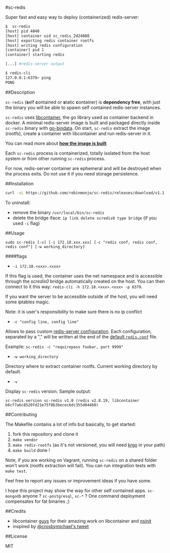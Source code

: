 #sc-redis

Super fast and easy way to deploy (containerized) redis-server:

````bash
$  sc-redis
[host] pid 4840
[host] container uid sc_redis_2d24808
[host] exporting redis container rootfs
[host] writing redis configuration
[container] pid 1
[container] starting redis

[...] #redis-server output

$ redis-cli
127.0.0.1:6379> ping
PONG
````

##Description

`sc-redis` (**s**elf **c**ontained or **s**tatic **c**ontainer) is **dependency free**, with just the binary you will be able to spawn self contained redis-server instances.

`sc-redis` uses [libcontainer](https://github.com/docker/libcontainer), the go library used as container backend in docker.
A minimal redis-server image is built and packaged directly inside `sc-redis` binary with [go-bindata](https://github.com/jteeuwen/go-bindata).
On start, `sc-redis` extract the image (rootfs), create a container with libcontainer and run
redis-server in it.

You can read more about [**how the image is built**](https://github.com/robinmonjo/sc-redis/blob/master/BUILD_IMAGE.md)

Each `sc-redis` process is containerized, totally isolated from the host system or from other running `sc-redis` process.

For now, redis-server container are ephemeral and will be destroyed when the process exits.
Do not use it if you need storage persistence.

##Installation

````bash
curl -sL https://github.com/robinmonjo/sc-redis/releases/download/v1.1.2/sc-redis-v1.1.2_x86_64.tgz | tar -C /usr/local/bin -zxf -
````

To uninstall:
* remove the binary `/usr/local/bin/sc-redis`
* delete the bridge iface: `ip link delete scredis0 type bridge` (if you used `-i` flag)

##Usage

`sudo sc-redis [-v] [-i 172.18.xxx.xxx] [-c "redis conf, redis conf, redis conf"] [-w working_directory]`


####flags

- `-i 172.18.<xxx>.<xxx>`

If this flag is used, the container uses the net namespace and is accessible through the *scredis0* bridge automatically created on the host.
You can then connect to it this way: `redis-cli -h 172.18.<xxx>.<xxx> -p 6379`.

If you want the server to be accessible outside of the host, you will need some iptables magic.

Note: it is user's responsibility to make sure there is no ip conflict


- `-c "config line, config line"`

Allows to pass custom [redis-server configuration](http://redis.io/topics/config). Each configuration, separated by a ","
will be written at the end of the [default `redis.conf`](https://raw.githubusercontent.com/antirez/redis/2.8/redis.conf) file.

Example: `sc-redis -c "requirepass foobar, port 9999"`

- `-w working_directory`

Directory where to extract container rootfs. Current working directory by default.

- `-v`

Display `sc-redis` version. Sample output:

`sc-redis version sc-redis v1.0 (redis v2.8.19, libcontainer b6cf7a6c8520fd21e75f8b3becec6dc355d844b0)`

##Contributing

The Makefile contains a lot of info but basically, to get started:

1. fork this repository and clone it
2. `make vendor`
3. `make redis-rootfs` (as it's not versioned, you will need [krgo](https://github.com/robinmonjo/krgo) in your path)
4. `make build` done !

Note, if you are working on Vagrant, running `sc-redis` on a shared folder won't work (rootfs extraction will fail). You can run integration tests with `make test`.

Feel free to report any issues or improvement ideas if you have some.

I hope this project may show the way for other self contained apps. `sc-mongodb` anyone ? `sc-postgresql`, `sc-*` ?
One command deployment compensates for fat binaries ;)

##Credits

* libcontainer [guys](https://github.com/docker/libcontainer/blob/master/MAINTAINERS) for their amazing work on libcontainer and [nsinit](https://github.com/docker/libcontainer/tree/master/nsinit)
* inspired by [@crosbymichael's tweet](https://twitter.com/crosbymichael/status/543235554263830528)

##License

MIT
